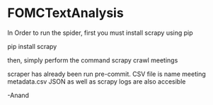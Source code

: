 # FOMCTextAnalysis

In Order to run the spider, first you must install scrapy using pip

pip install scrapy

then, simply perform the command scrapy crawl meetings

scraper has already been run pre-commit. CSV file is name meeting metadata.csv
JSON as well as scrapy logs are also accesible

-Anand
